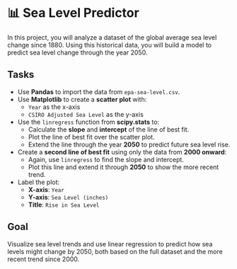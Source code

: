 # 📊 Sea Level Predictor

In this project, you will analyze a dataset of the global average sea level change since 1880. Using this historical data, you will build a model to predict sea level change through the year 2050.

## Tasks

- Use **Pandas** to import the data from `epa-sea-level.csv`.
- Use **Matplotlib** to create a **scatter plot** with:
  - `Year` as the x-axis
  - `CSIRO Adjusted Sea Level` as the y-axis
- Use the `linregress` function from **scipy.stats** to:
  - Calculate the **slope** and **intercept** of the line of best fit.
  - Plot the line of best fit over the scatter plot.
  - Extend the line through the year **2050** to predict future sea level rise.
- Create a **second line of best fit** using only the data from **2000 onward**:
  - Again, use `linregress` to find the slope and intercept.
  - Plot this line and extend it through **2050** to show the more recent trend.
- Label the plot:
  - **X-axis**: `Year`
  - **Y-axis**: `Sea Level (inches)`
  - **Title**: `Rise in Sea Level`

## Goal

Visualize sea level trends and use linear regression to predict how sea levels might change by 2050, both based on the full dataset and the more recent trend since 2000.
